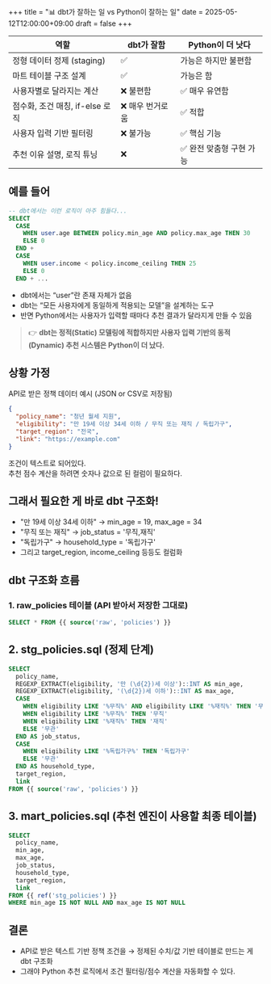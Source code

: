 +++
title = "📊 dbt가 잘하는 일 vs Python이 잘하는 일"
date = 2025-05-12T12:00:00+09:00
draft = false
+++

| 역할 | dbt가 잘함 | Python이 더 낫다 |
|------|------------|------------------|
| 정형 데이터 정제 (staging) | ✅ | 가능은 하지만 불편함 |
| 마트 테이블 구조 설계 | ✅ | 가능은 함 |
| 사용자별로 달라지는 계산 | ❌ 불편함 | ✅ 매우 유연함 |
| 점수화, 조건 매칭, if-else 로직 | ❌ 매우 번거로움 | ✅ 적합 |
| 사용자 입력 기반 필터링 | ❌ 불가능 | ✅ 핵심 기능 |
| 추천 이유 설명, 로직 튜닝 | ❌ | ✅ 완전 맞춤형 구현 가능 |

## 예를 들어
```sql
-- dbt에서는 이런 로직이 아주 힘들다...
SELECT
  CASE 
    WHEN user.age BETWEEN policy.min_age AND policy.max_age THEN 30
    ELSE 0
  END +
  CASE 
    WHEN user.income < policy.income_ceiling THEN 25
    ELSE 0
  END + ...
```

- dbt에서는 “user”란 존재 자체가 없음  
- dbt는 “모든 사용자에게 동일하게 적용되는 모델”을 설계하는 도구  
- 반면 Python에서는 사용자가 입력할 때마다 추천 결과가 달라지게 만들 수 있음

> 👉 **dbt는 정적(Static) 모델링에 적합하지만 사용자 입력 기반의 동적(Dynamic) 추천 시스템은 Python이 더 났다.**

## 상황 가정
API로 받은 정책 데이터 예시 (JSON or CSV로 저장됨)
```json
{
  "policy_name": "청년 월세 지원",
  "eligibility": "만 19세 이상 34세 이하 / 무직 또는 재직 / 독립가구",
  "target_region": "전국",
  "link": "https://example.com"
}
```
조건이 텍스트로 되어있다.   
추천 점수 계산을 하려면 숫자나 값으로 된 컬럼이 필요하다.

## 그래서 필요한 게 바로 dbt 구조화!
- "만 19세 이상 34세 이하" → min_age = 19, max_age = 34
- "무직 또는 재직" → job_status = '무직,재직'
- "독립가구" → household_type = '독립가구'
- 그리고 target_region, income_ceiling 등등도 컬럼화

## dbt 구조화 흐름

### 1. raw_policies 테이블 (API 받아서 저장한 그대로)
```sql
SELECT * FROM {{ source('raw', 'policies') }}
```

## 2. stg_policies.sql (정제 단계)
```sql
SELECT
  policy_name,
  REGEXP_EXTRACT(eligibility, '만 (\d{2})세 이상')::INT AS min_age,
  REGEXP_EXTRACT(eligibility, '(\d{2})세 이하')::INT AS max_age,
  CASE
    WHEN eligibility LIKE '%무직%' AND eligibility LIKE '%재직%' THEN '무직,재직'
    WHEN eligibility LIKE '%무직%' THEN '무직'
    WHEN eligibility LIKE '%재직%' THEN '재직'
    ELSE '무관'
  END AS job_status,
  CASE
    WHEN eligibility LIKE '%독립가구%' THEN '독립가구'
    ELSE '무관'
  END AS household_type,
  target_region,
  link
FROM {{ source('raw', 'policies') }}
```

## 3. mart_policies.sql (추천 엔진이 사용할 최종 테이블)
```sql
SELECT
  policy_name,
  min_age,
  max_age,
  job_status,
  household_type,
  target_region,
  link
FROM {{ ref('stg_policies') }}
WHERE min_age IS NOT NULL AND max_age IS NOT NULL
```

## 결론
- API로 받은 텍스트 기반 정책 조건을 → 정제된 수치/값 기반 테이블로 만드는 게 dbt 구조화  
- 그래야 Python 추천 로직에서 조건 필터링/점수 계산을 자동화할 수 있다.
